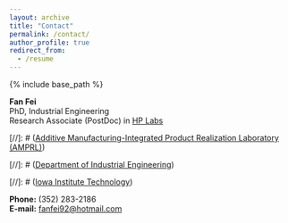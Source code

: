 ```yaml
---
layout: archive
title: "Contact"
permalink: /contact/
author_profile: true
redirect_from:
  - /resume
---
```


{% include base_path %}

**Fan Fei**<br/>
PhD, Industrial Engineering<br/>
Research Associate (PostDoc) in [HP Labs](https://www.hp.com/us-en/hp-labs/research/overview.html#section=tabs&tab=3d)<br/>

[//]: # ([Additive Manufacturing-Integrated Product Realization Laboratory (AMPRL)](http://user.engineering.uiowa.edu/~xuasong/index.html))

[//]: # ([Department of Industrial Engineering](https://ise.engineering.uiowa.edu/))

[//]: # ([Iowa Institute Technology](https://iti.uiowa.edu/))

**Phone:** (352) 283-2186<br/>
**E-mail:** fanfei92@hotmail.com<br/>
